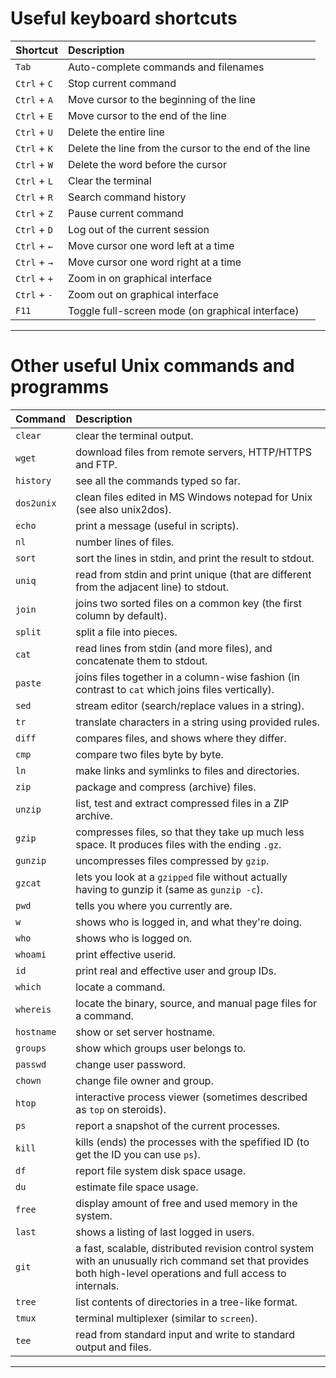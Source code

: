 # Useful keyboard shortcuts


| Shortcut     | Description                                            |
|:-------------|:-------------------------------------------------------|
| `Tab`        | Auto-complete commands and filenames                   |
| `Ctrl` + `C` | Stop current command                                   |
| `Ctrl` + `A` | Move cursor to the beginning of the line               |
| `Ctrl` + `E` | Move cursor to the end of the line                     |
| `Ctrl` + `U` | Delete the entire line                                 |
| `Ctrl` + `K` | Delete the line from the cursor to the end of the line |
| `Ctrl` + `W` | Delete the word before the cursor                      |
| `Ctrl` + `L` | Clear the terminal                                     |
| `Ctrl` + `R` | Search command history                                 |
| `Ctrl` + `Z` | Pause current command                                  |
| `Ctrl` + `D` | Log out of the current session                         |
| `Ctrl` + `←` | Move cursor one word left at a time                    |
| `Ctrl` + `→` | Move cursor one word right at a time                   |
| `Ctrl` + `+` | Zoom in on graphical interface                         |
| `Ctrl` + `-` | Zoom out on graphical interface                        |
| `F11`        | Toggle full-screen mode (on graphical interface)       |

------------------------------------------------------------------------

# Other useful Unix commands and programms

| Command      | Description                                                                                |
|:-------------|:-------------------------------------------------------------------------------------------|
|   `clear`    | clear the terminal output.                                                                 |
|   `wget`     | download files from remote servers, HTTP/HTTPS and FTP.                                    |
|   `history`  | see all the commands typed so far.                                                         | 
|   `dos2unix` | clean files edited in MS Windows notepad for Unix (see also unix2dos).                     |
|   `echo`     | print a message (useful in scripts).                                                       |
|   `nl`       | number lines of files.                                                                     |
|   `sort`     | sort the lines in stdin, and print the result to stdout.                                   |
|   `uniq`     | read from stdin and print unique (that are different from the adjacent line) to stdout.    |
|   `join`     | joins two sorted files on a common key (the first column by default).                      |
|   `split`    | split a file into pieces.                                                                  |
|   `cat`      | read lines from stdin (and more files), and concatenate them to stdout.                    |
|   `paste`    | joins files together in a column-wise fashion (in contrast to `cat` which joins files vertically). |
|   `sed`      | stream editor (search/replace values in a string).                                         |
|   `tr`       | translate characters in a string using provided rules.                                     |
|   `diff`     | compares files, and shows where they differ.                                               |
|   `cmp`      | compare two files byte by byte.                                                            |
|   `ln`       | make links and symlinks to files and directories.                                          |
|   `zip`      | package and compress (archive) files.                                                      |
|   `unzip`    | list, test and extract compressed files in a ZIP archive.                                  |
|   `gzip`     | compresses files, so that they take up much less space. It produces files with the ending `.gz`. |
|   `gunzip`   | uncompresses files compressed by `gzip`.                                                   |
|   `gzcat`    | lets you look at a `gzipped` file without actually having to gunzip it (same as `gunzip -c`).    |
|   `pwd`      | tells you where you currently are.                                                         |
|   `w`        | shows who is logged in, and what they're doing.                                            |
|   `who`      | shows who is logged on.                                                                    |
|   `whoami`   | print effective userid.                                                                    |
|   `id`       | print real and effective user and group IDs.                                               |
|   `which`    | locate a command.                                                                          |
|   `whereis`  | locate the binary, source, and manual page files for a command.                            |
|   `hostname` | show or set server hostname.                                                               |
|   `groups`   | show which groups user belongs to.                                                         |
|   `passwd`   | change user password.                                                                      |
|   `chown`    | change file owner and group.                                                               |
|   `htop`     | interactive process viewer (sometimes described as `top` on steroids).                     |
|   `ps`       | report a snapshot of the current processes.                                                |
|   `kill`     | kills (ends) the processes with the spefified ID (to get the ID you can use `ps`).         |
|   `df`       | report file system disk space usage.                                                       |
|   `du`       | estimate file space usage.                                                                 |
|   `free`     | display amount of free and used memory in the system.                                      |
|   `last`     | shows a listing of last logged in users.                                                   |
|   `git`      | a fast, scalable, distributed revision control system with an unusually rich command set that provides both high-level operations and full access to internals. |
|   `tree`     | list contents of directories in a tree-like format.                                        |
|   `tmux`     | terminal multiplexer (similar to `screen`).                                                |
|   `tee`      | read from standard input and write to standard output and files.                           |

------------------------------------------------------------------------